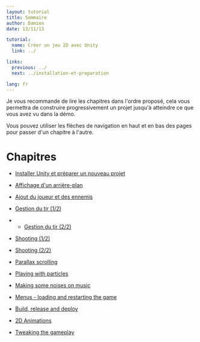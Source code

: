 ```yaml
---
layout: tutorial
title: Sommaire
author: Damien
date: 13/11/13

tutorial:
  name: Créer un jeu 2D avec Unity
  link: ../

links:
  previous: ../
  next: ../installation-et-preparation

lang: fr
---
```


Je vous recommande de lire les chapitres dans l'ordre proposé, cela vous permettra de construire progressivement un projet jusqu'à atteindre ce que vous avez vu dans la démo.

Vous pouvez utiliser les flèches de navigation en haut et en bas des pages pour passer d'un chapitre à l'autre.

# Chapitres

- [Installer Unity et préparer un nouveau projet](../installation-et-preparation)
- [Affichage d'un arrière-plan](../arriere-plan-et-camera)
- [Ajout du joueur et des ennemis](../ajout-du-joueur-et-des-ennemis)
- [Gestion du tir (1/2)](../gestion-du-tir-1)
- - [Gestion du tir (2/2)](../gestion-du-tir-2)

- [Shooting (1/2)](../shooting-1)
- [Shooting (2/2)](../shooting-2)
- [Parallax scrolling](../parallax-scrolling)
- [Playing with particles](../particles)
- [Making some noises on music](../sounds)
- [Menus - loading and restarting the game](../menus)
- [Build, release and deploy](../deployment)
- [2D Animations](../animations)
- [Tweaking the gameplay](../tweaking-the-gameplay)
